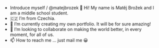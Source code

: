 - Introduce myself / @matejbrozek 👋
Hi! My name is Matěj Brožek and I am a middle school student.
- 🇨🇿 I’m from Czechia.
- 🌱 I’m currently creating my own portfolio. It will be for sure amazing!
- 💞️ I’m looking to collaborate on making the world better, in every moment, for all of us.
- 📫 How to reach me ... just mail me 😀

<!---
matejbrozek/matejbrozek is a ✨ special ✨ repository because its `README.md` (this file) appears on your GitHub profile.
You can click the Preview link to take a look at your changes.
--->
